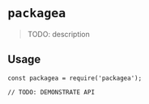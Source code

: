 # `packagea`

> TODO: description

## Usage

```
const packagea = require('packagea');

// TODO: DEMONSTRATE API
```
